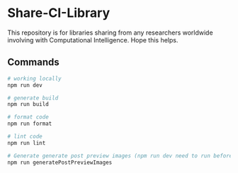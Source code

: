 # Share-CI-Library
This repository is for libraries sharing from any researchers worldwide involving with Computational Intelligence.
Hope this helps.

## Commands

```sh
# working locally
npm run dev

# generate build
npm run build

# format code
npm run format

# lint code
npm run lint

# Generate generate post preview images (npm run dev need to run before)
npm run generatePostPreviewImages
```